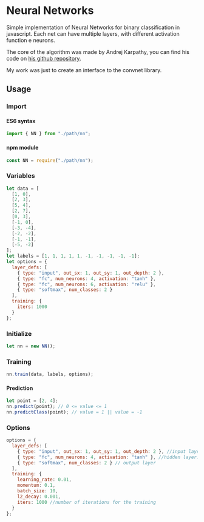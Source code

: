 # Neural Networks

Simple implementation of Neural Networks for binary classification in javascript.
Each net can have multiple layers, with different activation function e neurons.

The core of the algorithm was made by Andrej Karpathy, you can find his code on [his github repository](https://github.com/karpathy/convnetjs).

My work was just to create an interface to the convnet library.

## Usage

### Import

#### ES6 syntax

```javascript
import { NN } from "./path/nn";
```

#### npm module

```javascript
const NN = require("./path/nn");
```

### Variables

```javascript
let data = [
  [1, 0],
  [2, 3],
  [5, 4],
  [2, 7],
  [0, 3],
  [-1, 0],
  [-3, -4],
  [-2, -2],
  [-1, -1],
  [-5, -2]
];
let labels = [1, 1, 1, 1, 1, -1, -1, -1, -1, -1];
let options = {
  layer_defs: [
    { type: "input", out_sx: 1, out_sy: 1, out_depth: 2 },
    { type: "fc", num_neurons: 4, activation: "tanh" },
    { type: "fc", num_neurons: 6, activation: "relu" },
    { type: "softmax", num_classes: 2 }
  ],
  training: {
    iters: 1000
  }
};
```

### Initialize

```javascript
let nn = new NN();
```

### Training

```javascript
nn.train(data, labels, options);
```

#### Prediction

```javascript
let point = [2, 4];
nn.predict(point); // 0 <= value <= 1
nn.predictClass(point); // value = 1 || value = -1
```

### Options

```javascript
options = {
  layer_defs: [
    { type: "input", out_sx: 1, out_sy: 1, out_depth: 2 }, //input layer
    { type: "fc", num_neurons: 4, activation: "tanh" }, //hidden layer: type, neurons and activation function parameters. You can specify any number of these hidden layers
    { type: "softmax", num_classes: 2 } // output layer
  ],
  training: {
    learning_rate: 0.01,
    momentum: 0.1,
    batch_size: 10,
    l2_decay: 0.001,
    iters: 1000 //number of iterations for the training
  }
};
```
